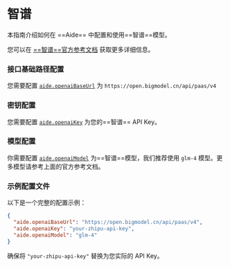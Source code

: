# 智谱

本指南介绍如何在 ==Aide== 中配置和使用==智谱==模型。

您可以在 [==智谱==官方参考文档](https://bigmodel.cn/dev/api#openai_sdk) 获取更多详细信息。

### 接口基础路径配置

您需要配置 [`aide.openaiBaseUrl`](../configuration/openai-base-url.md) 为 `https://open.bigmodel.cn/api/paas/v4`

### 密钥配置

您需要配置 [`aide.openaiKey`](../configuration/openai-key.md) 为您的==智谱== API Key。

### 模型配置

你需要配置 [`aide.openaiModel`](../configuration/openai-model.md) 为==智谱==模型，我们推荐使用 `glm-4` 模型。更多模型请参考上面的官方参考文档。

### 示例配置文件

以下是一个完整的配置示例：

```json
{
  "aide.openaiBaseUrl": "https://open.bigmodel.cn/api/paas/v4",
  "aide.openaiKey": "your-zhipu-api-key",
  "aide.openaiModel": "glm-4"
}
```

确保将 `"your-zhipu-api-key"` 替换为您实际的 API Key。
